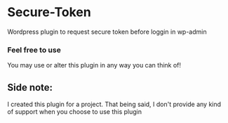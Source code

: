 # Secure-Token
Wordpress plugin to request secure token before loggin in wp-admin

### Feel free to use

You may use or alter this plugin in any way you can think of!

## Side note:
I created this plugin for a project.
That being said, I don't provide any kind of support when you choose to use this plugin
